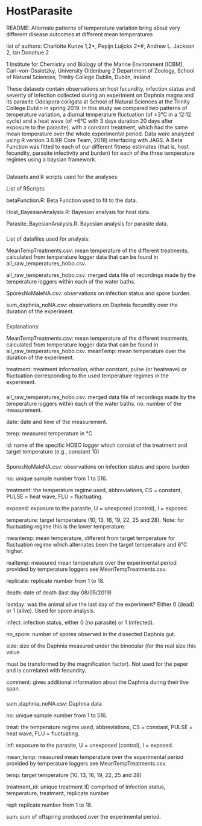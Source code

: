 # HostParasite


README: Alternate patterns of temperature variation bring about very different disease outcomes at different mean temperatures


list of authors: Charlotte Kunze 1,2*, Pepijn Luijckx 2*#, Andrew L. Jackson 2, Ian Donohue 2

1 Institute for Chemistry and Biology of the Marine Environment [ICBM], Carl-von-Ossietzky, University Oldenburg
2 Department of Zoology, School of Natural Sciences, Trinity College Dublin, Dublin, Ireland


These datasets contain observations on host fecundity, infection status and severity of infection collected during an experiment on Daphnia magna and its parasite Odospora colligata at School of Natural Sciences at the Trinity College Dublin in spring 2019. 
In this study we compared two patterns of temperature variation, a diurnal temperature fluctuation (of ±3°C in a 12:12 cycle) and a heat wave (of +6°C with 3 days duration 20 days after exposure to the parasite), with a constant treatment, which had the same mean temperature over the whole experimental period. 
Data were analyzed using R version 3.6.1(R Core Team, 2018) interfacing with JAGS. A Beta Function was fitted to each of our different fitness estimates (that is, host fecundity, parasite infectivity and burden) for each of the three temperature regimes using a baysian framework.


##
Datasets and R scripts used for the analyses: 

List of RScripts: 

betaFunction.R: Beta Function used to fit to the data.

Host_BayesianAnalysis.R: Bayesian analysis for host data.

Parasite_BayesianAnalysis.R: Bayesian analysis for parasite data.
###

List of datafiles used for analysis: 

MeanTempTreatments.csv: mean temperature of the different treatments, calculated from temperature logger data that can be found in all_raw_temperatures_hobo.csv.

all_raw_temperatures_hobo.csv: merged data file of recordings made by the temperature loggers within each of the water baths. 

SporesNoMaleNA.csv: observations on infection status and spore burden.

sum_daphnia_noNA.csv: observations on Daphnia fecundity over the duration of the experiment.

###
Explanations: 

MeanTempTreatments.csv: mean temperature of the different treatments, calculated from temperature logger data that can be found in all_raw_temperatures_hobo.csv.
	meanTemp: mean temperature over the duration of the experiment.
  
treatment: treatment information, either constant, pulse (or heatwave) or fluctuation corresponding to the used temperature regimes in the experiment.


###
all_raw_temperatures_hobo.csv: merged data file of recordings made by the temperature loggers within each of the water baths. 
	no: number of the measurement.  
  
date: date and time of the measurement.

temp: measured temperature in °C

id: name of the specific HOBO logger which consist of the treatment and target temperature (e.g., constant 10)


###

SporesNoMaleNA.csv: observations on infection status and spore burden

no: unique sample number from 1 to 516.

treatment: the temperature regime used, abbreviations, CS = constant, PULSE = heat wave, FLU = fluctuating. 

exposed: exposure to the parasite, U = unexposed (control), I = exposed.

temperature: target temperature (10, 13, 16, 19, 22, 25 and 28).  Note: for fluctuating regime this is the lower temperature.

meantemp: mean temperature, different from target temperature for fluctuation regime which alternates been the target temperature and 6℃ higher.

realtemp: measured mean temperature over the experimental period provided by temperature loggers see MeanTempTreatments.csv.

replicate: replicate number from 1 to 18.

death: date of death (last day 08/05/2019)

lastday: was the animal alive the last day of the experiment? Either 0 (dead) or 1 (alive). Used for spore analysis.

infect: infection status, either 0 (no parasite) or 1 (infected).

no_spore: number of spores observed in the dissected Daphnia gut.

size: size of the Daphnia measured under the binocular (for the real size this value 

must be transformed by the magnification factor). Not used for the paper and is correlated with fecundity.

comment: gives additional information about the Daphnia during their live span.

###

sum_daphnia_noNA.csv: Daphnia data

no: unique sample number from 1 to 516.

treat: the temperature regime used, abbreviations, CS = constant, PULSE = heat wave, FLU = fluctuating. 

inf: exposure to the parasite, U = unexposed (control), I = exposed.

mean_temp: measured mean temperature over the experimental period provided by temperature loggers see MeanTempTreatments.csv.

temp: target temperature (10, 13, 16, 19, 22, 25 and 28)

treatment_id: unique treatment ID comprised of Infection status, temperature, treatment, replicate number

repl: replicate number from 1 to 18.

sum: sum of offspring produced over the experimental period.
###


